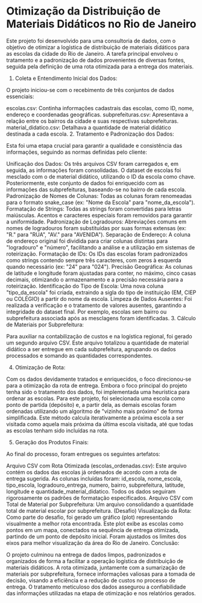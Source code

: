 # Otimização da Distribuição de Materiais Didáticos no Rio de Janeiro


Este projeto foi desenvolvido para uma consultoria de dados, com o objetivo de otimizar a logística de distribuição de materiais didáticos para as escolas da cidade do Rio de Janeiro. A tarefa principal envolveu o tratamento e a padronização de dados provenientes de diversas fontes, seguida pela definição de uma rota otimizada para a entrega dos materiais.

1. Coleta e Entendimento Inicial dos Dados:

O projeto iniciou-se com o recebimento de três conjuntos de dados essenciais:

escolas.csv: Continha informações cadastrais das escolas, como ID, nome, endereço e coordenadas geográficas.
subprefeituras.csv: Apresentava a relação entre os bairros da cidade e suas respectivas subprefeituras.
material_didatico.csv: Detalhava a quantidade de material didático destinada a cada escola.
2. Tratamento e Padronização dos Dados:

Esta foi uma etapa crucial para garantir a qualidade e consistência das informações, seguindo as normas definidas pelo cliente:

Unificação dos Dados: Os três arquivos CSV foram carregados e, em seguida, as informações foram consolidadas. O dataset de escolas foi mesclado com o de material didático, utilizando o ID da escola como chave. Posteriormente, este conjunto de dados foi enriquecido com as informações das subprefeituras, baseando-se no bairro de cada escola.
Padronização de Nomes de Colunas: Todas as colunas foram renomeadas para o formato snake_case (ex: "Nome da Escola" para "nome_da_escola").
Formatação de Strings:
Todas as strings foram convertidas para letras maiúsculas.
Acentos e caracteres especiais foram removidos para garantir a uniformidade.
Padronização de Logradouros: Abreviações comuns em nomes de logradouros foram substituídas por suas formas extensas (ex: "R." para "RUA", "AV." para "AVENIDA").
Separação de Endereço: A coluna de endereço original foi dividida para criar colunas distintas para "logradouro" e "número", facilitando a análise e a utilização em sistemas de roteirização.
Formatação de IDs: Os IDs das escolas foram padronizados como strings contendo sempre três caracteres, com zeros à esquerda quando necessário (ex: "24" para "024").
Precisão Geográfica: As colunas de latitude e longitude foram ajustadas para conter, no máximo, cinco casas decimais, otimizando o armazenamento e a precisão necessária para a roteirização.
Identificação do Tipo de Escola: Uma nova coluna "tipo_da_escola" foi criada, extraindo a sigla do tipo de instituição (EM, CIEP ou COLÉGIO) a partir do nome da escola.
Limpeza de Dados Ausentes: Foi realizada a verificação e o tratamento de valores ausentes, garantindo a integridade do dataset final. Por exemplo, escolas sem bairro ou subprefeitura associada após as mesclagens foram identificadas.
3. Cálculo de Materiais por Subprefeitura:

Para auxiliar na contabilização de custos e na logística regional, foi gerado um segundo arquivo CSV. Este arquivo totalizou a quantidade de material didático a ser entregue em cada subprefeitura, agrupando os dados processados e somando as quantidades correspondentes.

4. Otimização de Rota:

Com os dados devidamente tratados e enriquecidos, o foco direcionou-se para a otimização da rota de entrega. Embora o foco principal do projeto tenha sido o tratamento dos dados, foi implementada uma heurística para ordenar as escolas. Para este projeto, foi selecionada uma escola como ponto de partida (depósito) e, a partir dela, as demais escolas foram ordenadas utilizando um algoritmo de "vizinho mais próximo" de forma simplificada. Este método calcula iterativamente a próxima escola a ser visitada como aquela mais próxima da última escola visitada, até que todas as escolas tenham sido incluídas na rota.

5. Geração dos Produtos Finais:

Ao final do processo, foram entregues os seguintes artefatos:

Arquivo CSV com Rota Otimizada (escolas_ordenadas.csv): Este arquivo contém os dados das escolas já ordenados de acordo com a rota de entrega sugerida. As colunas incluídas foram: id_escola, nome_escola, tipo_escola, logradouro_entrega, numero, bairro, subprefeitura, latitude, longitude e quantidade_material_didatico. Todos os dados seguiram rigorosamente os padrões de formatação especificados.
Arquivo CSV com Total de Material por Subprefeitura: Um arquivo consolidando a quantidade total de material escolar por subprefeitura.
(Desafio) Visualização da Rota: Como parte do desafio, foi gerado um gráfico (plot) representando visualmente a melhor rota encontrada. Este plot exibe as escolas como pontos em um mapa, conectados na sequência de entrega otimizada, partindo de um ponto de depósito inicial. Foram ajustados os limites dos eixos para melhor visualização da área do Rio de Janeiro.
Conclusão:

O projeto culminou na entrega de dados limpos, padronizados e organizados de forma a facilitar a operação logística de distribuição de materiais didáticos. A rota otimizada, juntamente com a sumarização de materiais por subprefeitura, fornece informações valiosas para a tomada de decisão, visando a eficiência e a redução de custos no processo de entrega. O tratamento meticuloso dos dados assegurou a confiabilidade das informações utilizadas na etapa de otimização e nos relatórios gerados.
